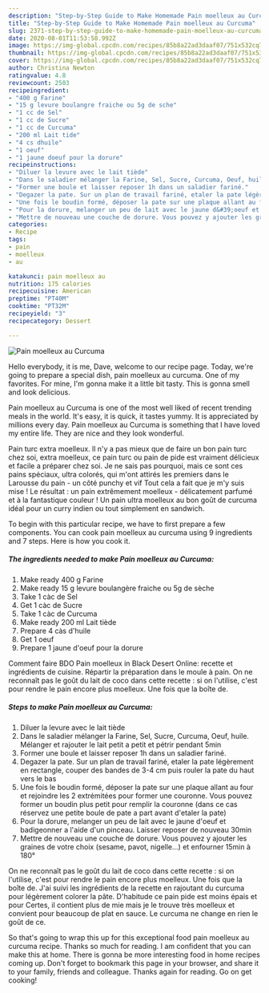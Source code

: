```yaml
---
description: "Step-by-Step Guide to Make Homemade Pain moelleux au Curcuma"
title: "Step-by-Step Guide to Make Homemade Pain moelleux au Curcuma"
slug: 2371-step-by-step-guide-to-make-homemade-pain-moelleux-au-curcuma
date: 2020-08-01T11:53:58.992Z
image: https://img-global.cpcdn.com/recipes/85b8a22ad3daaf07/751x532cq70/pain-moelleux-au-curcuma-photo-principale-de-la-recette.jpg
thumbnail: https://img-global.cpcdn.com/recipes/85b8a22ad3daaf07/751x532cq70/pain-moelleux-au-curcuma-photo-principale-de-la-recette.jpg
cover: https://img-global.cpcdn.com/recipes/85b8a22ad3daaf07/751x532cq70/pain-moelleux-au-curcuma-photo-principale-de-la-recette.jpg
author: Christina Newton
ratingvalue: 4.8
reviewcount: 2503
recipeingredient:
- "400 g Farine"
- "15 g levure boulangre fraiche ou 5g de sche"
- "1 cc de Sel"
- "1 cc de Sucre"
- "1 cc de Curcuma"
- "200 ml Lait tide"
- "4 cs dhuile"
- "1 oeuf"
- "1 jaune doeuf pour la dorure"
recipeinstructions:
- "Diluer la levure avec le lait tiède"
- "Dans le saladier mélanger la Farine, Sel, Sucre, Curcuma, Oeuf, huile. Mélanger et rajouter le lait petit a petit et pétrir pendant 5min"
- "Former une boule et laisser reposer 1h dans un saladier fariné."
- "Degazer la pate. Sur un plan de travail fariné, etaler la pate légèrement en rectangle, couper des bandes de 3-4 cm puis rouler la pate du haut vers le bas"
- "Une fois le boudin formé, déposer la pate sur une plaque allant au four et rejoindre les 2 extrémitées pour former une couronne. Vous pouvez former un boudin plus petit pour remplir la couronne (dans ce cas réservez une petite boule de pate a part avant d&#39;etaler la pate)"
- "Pour la dorure, melanger un peu de lait avec le jaune d&#39;oeuf et badigeonner a l&#39;aide d&#39;un pinceau. Laisser reposer de nouveau 30min"
- "Mettre de nouveau une couche de dorure. Vous pouvez y ajouter les graines de votre choix (sesame, pavot, nigelle...) et enfourner 15min à 180°"
categories:
- Recipe
tags:
- pain
- moelleux
- au

katakunci: pain moelleux au 
nutrition: 175 calories
recipecuisine: American
preptime: "PT40M"
cooktime: "PT32M"
recipeyield: "3"
recipecategory: Dessert

---
```



![Pain moelleux au Curcuma](https://img-global.cpcdn.com/recipes/85b8a22ad3daaf07/751x532cq70/pain-moelleux-au-curcuma-photo-principale-de-la-recette.jpg)

Hello everybody, it is me, Dave, welcome to our recipe page. Today, we're going to prepare a special dish, pain moelleux au curcuma. One of my favorites. For mine, I'm gonna make it a little bit tasty. This is gonna smell and look delicious.

Pain moelleux au Curcuma is one of the most well liked of recent trending meals in the world. It's easy, it is quick, it tastes yummy. It is appreciated by millions every day. Pain moelleux au Curcuma is something that I have loved my entire life. They are nice and they look wonderful.

Pain turc extra moelleux. ll n&#39;y a pas mieux que de faire un bon pain turc chez soi, extra moelleux, ce pain turc ou pain de pide est vraiment délicieux et facile a préparer chez soi. Je ne sais pas pourquoi, mais ce sont ces pains spéciaux, ultra colorés, qui m&#39;ont attirés les premiers dans le Larousse du pain - un côté punchy et vif Tout cela a fait que je m&#39;y suis mise ! Le résultat : un pain extrêmement moelleux - délicatement parfumé et à la fantastique couleur ! Un pain ultra moelleux au bon goût de curcuma idéal pour un curry indien ou tout simplement en sandwich.


To begin with this particular recipe, we have to first prepare a few components. You can cook pain moelleux au curcuma using 9 ingredients and 7 steps. Here is how you cook it.

<!--inarticleads1-->

##### The ingredients needed to make Pain moelleux au Curcuma:

1. Make ready 400 g Farine
1. Make ready 15 g levure boulangère fraiche ou 5g de sèche
1. Take 1 càc de Sel
1. Get 1 càc de Sucre
1. Take 1 càc de Curcuma
1. Make ready 200 ml Lait tiède
1. Prepare 4 càs d&#39;huile
1. Get 1 oeuf
1. Prepare 1 jaune d&#39;oeuf pour la dorure


Comment faire BDO Pain moelleux in Black Desert Online: recette et ingrédients de cuisine. Répartir la préparation dans le moule à pain. On ne reconnaît pas le goût du lait de coco dans cette recette : si on l&#39;utilise, c&#39;est pour rendre le pain encore plus moelleux. Une fois que la boîte de. 

<!--inarticleads2-->

##### Steps to make Pain moelleux au Curcuma:

1. Diluer la levure avec le lait tiède
1. Dans le saladier mélanger la Farine, Sel, Sucre, Curcuma, Oeuf, huile. Mélanger et rajouter le lait petit a petit et pétrir pendant 5min
1. Former une boule et laisser reposer 1h dans un saladier fariné.
1. Degazer la pate. Sur un plan de travail fariné, etaler la pate légèrement en rectangle, couper des bandes de 3-4 cm puis rouler la pate du haut vers le bas
1. Une fois le boudin formé, déposer la pate sur une plaque allant au four et rejoindre les 2 extrémitées pour former une couronne. Vous pouvez former un boudin plus petit pour remplir la couronne (dans ce cas réservez une petite boule de pate a part avant d&#39;etaler la pate)
1. Pour la dorure, melanger un peu de lait avec le jaune d&#39;oeuf et badigeonner a l&#39;aide d&#39;un pinceau. Laisser reposer de nouveau 30min
1. Mettre de nouveau une couche de dorure. Vous pouvez y ajouter les graines de votre choix (sesame, pavot, nigelle...) et enfourner 15min à 180°


On ne reconnaît pas le goût du lait de coco dans cette recette : si on l&#39;utilise, c&#39;est pour rendre le pain encore plus moelleux. Une fois que la boîte de. J&#39;ai suivi les ingrédients de la recette en rajoutant du curcuma pour légèrement colorer la pâte. D&#39;habitude ce pain pide est moins épais et pour Certes, il contient plus de mie mais je le trouve très moelleux et convient pour beaucoup de plat en sauce. Le curcuma ne change en rien le goût de ce. 

So that's going to wrap this up for this exceptional food pain moelleux au curcuma recipe. Thanks so much for reading. I am confident that you can make this at home. There is gonna be more interesting food in home recipes coming up. Don't forget to bookmark this page in your browser, and share it to your family, friends and colleague. Thanks again for reading. Go on get cooking!

